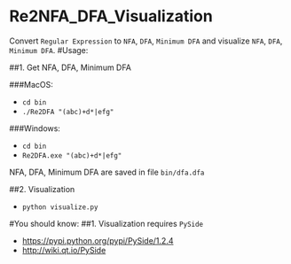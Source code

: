 # Re2NFA_DFA_Visualization
Convert `Regular Expression` to `NFA`, `DFA`, `Minimum DFA` and visualize `NFA`, `DFA`, `Minimum DFA`.
#Usage:

##1. Get NFA, DFA, Minimum DFA

###MacOS:		
* `cd bin`
* `./Re2DFA "(abc)+d*|efg"`

###Windows:
* `cd bin`	
* `Re2DFA.exe "(abc)+d*|efg"`

NFA, DFA, Minimum DFA are saved in file `bin/dfa.dfa`

##2. Visualization


* `python visualize.py`

#You should know:
##1. Visualization requires `PySide`  
* https://pypi.python.org/pypi/PySide/1.2.4
* http://wiki.qt.io/PySide

